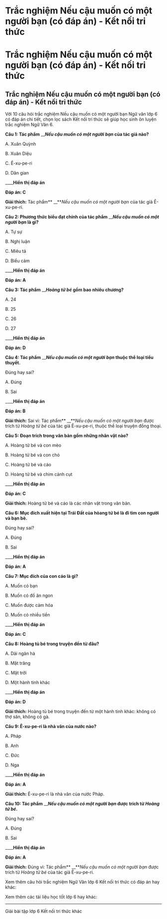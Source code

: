 # Trắc nghiệm Nếu cậu muốn có một người bạn (có đáp án) - Kết nối tri thức

# Trắc nghiệm Nếu cậu muốn có một người bạn (có đáp án) - Kết nối tri thức

## Trắc nghiệm Nếu cậu muốn có một người bạn (có đáp án) - Kết nối tri thức

Với 10 câu hỏi trắc nghiệm Nếu cậu muốn có một người bạn Ngữ văn lớp 6 có đáp án chi tiết, chọn lọc sách Kết nối tri thức sẽ giúp học sinh ôn luyện trắc nghiệm Ngữ Văn 6.

**Câu 1: Tác phẩm** __**_Nếu cậu muốn có một người bạn_ của tác giả nào?**

A. Xuân Quỳnh

B. Xuân Diệu

C. Ê-xu-pe-ri

D. Dân gian 

____**Hiển thị đáp án**

**Đáp án: C**

**Giải thích:** Tác phẩm** __**_Nếu cậu muốn có một người bạn_ của tác giả Ê-xu-pe-ri.

**Câu 2: Phương thức biểu đạt chính của tác phẩm** __**_Nếu cậu muốn có một người bạn_ là gì?**

A. Tự sự

B. Nghị luận

C. Miêu tả

D. Biểu cảm

____**Hiển thị đáp án**

**Đáp án: A**

**Câu 3: Tác phẩm** __**_Hoàng tử bé_ gồm bao nhiêu chương?**

A. 24

B. 25

C. 26

D. 27

____**Hiển thị đáp án**

**Đáp án: D**

**Câu 4: Tác phẩm** __**_Nếu cậu muốn có một người bạn_ thuộc thể loại tiểu thuyết.**

Đúng hay sai?

A. Đúng

B. Sai

____**Hiển thị đáp án**

**Đáp án: B**

**Giải thích:** Sai vì: Tác phẩm** __**_Nếu cậu muốn có một người bạn_ được trích từ _Hoàng tử bé_ của tác giả Ê-xu-pe-ri, thuộc thể loại truyện đồng thoại.

**Câu 5: Đoạn trích trong văn bản gồm những nhân vật nào?**

A. Hoàng tử bé và con mèo

B. Hoàng tử bé và con chó

C. Hoàng tử bé và cáo

D. Hoàng tử bé và chim cánh cụt

____**Hiển thị đáp án**

**Đáp án: C**

**Giải thích:** Hoàng tử bé và cáo là các nhân vật trong văn bản.

**Câu 6: Mục đích xuất hiện tại Trái Đất của hòang tử bé là đi tìm con người và bạn bè.**

Đúng hay sai?

A. Đúng

B. Sai

____**Hiển thị đáp án**

**Đáp án: A**

**Câu 7: Mục đích của con cáo là gì?**

A. Muốn có bạn

B. Muốn có đồ ăn ngon

C. Muốn được cảm hóa

D. Muốn có nhiều tiền

____**Hiển thị đáp án**

**Đáp án: C**

**Câu 8: Hoàng tủ bé trong truyện đến từ đâu?**

A. Dải ngân hà

B. Mặt trăng

C. Mặt trời

D. Một hành tinh khác

____**Hiển thị đáp án**

**Đáp án: D**

**Giải thích:** Hoàng tủ bé trong truyện đến từ một hành tinh khác: không có thợ săn, không có gà.

**Câu 9: Ê-xu-pe-ri là nhà văn của nước nào?**

A. Pháp

B. Anh

C. Đức

D. Nga

____**Hiển thị đáp án**

**Đáp án: A**

**Giải thích:** Ê-xu-pe-ri là nhà văn của nước Pháp.

**Câu 10: Tác phẩm** __**_Nếu cậu muốn có một người bạn_ được trích từ _Hoàng tử bé_.**

Đúng hay sai?

A. Đúng

B. Sai

____**Hiển thị đáp án**

**Đáp án: A**

**Giải thích:** Đúng vì: Tác phẩm** __**_Nếu cậu muốn có một người bạn_ được trích từ _Hoàng tử bé_ của tác giả Ê-xu-pe-ri.

Xem thêm câu hỏi trắc nghiệm Ngữ Văn lớp 6 Kết nối tri thức có đáp án hay khác:

Xem thêm các tài liệu học tốt lớp 6 hay khác:

* * *

Giải bài tập lớp 6 Kết nối tri thức khác

